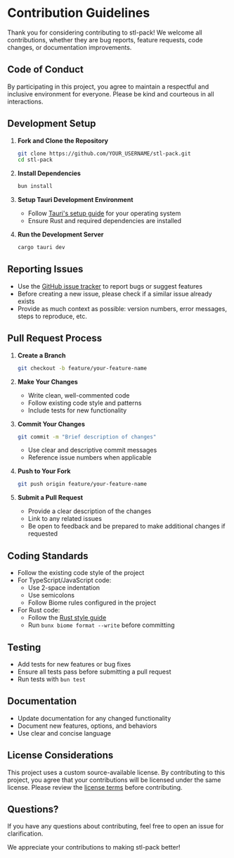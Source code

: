 # Contribution Guidelines

Thank you for considering contributing to stl-pack! We welcome all contributions, whether they are bug reports, feature requests, code changes, or documentation improvements.

## Code of Conduct

By participating in this project, you agree to maintain a respectful and inclusive environment for everyone. Please be kind and courteous in all interactions.

## Development Setup

1. **Fork and Clone the Repository**
   ```bash
   git clone https://github.com/YOUR_USERNAME/stl-pack.git
   cd stl-pack
   ```

2. **Install Dependencies**
   ```bash
   bun install
   ```

3. **Setup Tauri Development Environment**
   - Follow [Tauri's setup guide](https://tauri.app/v1/guides/getting-started/prerequisites) for your operating system
   - Ensure Rust and required dependencies are installed

4. **Run the Development Server**
   ```bash
   cargo tauri dev
   ```

## Reporting Issues

- Use the [GitHub issue tracker](https://github.com/irongollem/stl-pack/issues) to report bugs or suggest features
- Before creating a new issue, please check if a similar issue already exists
- Provide as much context as possible: version numbers, error messages, steps to reproduce, etc.

## Pull Request Process

1. **Create a Branch**
   ```bash
   git checkout -b feature/your-feature-name
   ```

2. **Make Your Changes**
   - Write clean, well-commented code
   - Follow existing code style and patterns
   - Include tests for new functionality

3. **Commit Your Changes**
   ```bash
   git commit -m "Brief description of changes"
   ```
   - Use clear and descriptive commit messages
   - Reference issue numbers when applicable

4. **Push to Your Fork**
   ```bash
   git push origin feature/your-feature-name
   ```

5. **Submit a Pull Request**
   - Provide a clear description of the changes
   - Link to any related issues
   - Be open to feedback and be prepared to make additional changes if requested

## Coding Standards

- Follow the existing code style of the project
- For TypeScript/JavaScript code:
  - Use 2-space indentation
  - Use semicolons
  - Follow Biome rules configured in the project
- For Rust code:
  - Follow the [Rust style guide](https://doc.rust-lang.org/1.0.0/style/README.html)
  - Run `bunx biome format --write` before committing

## Testing

- Add tests for new features or bug fixes
- Ensure all tests pass before submitting a pull request
- Run tests with `bun test`

## Documentation

- Update documentation for any changed functionality
- Document new features, options, and behaviors
- Use clear and concise language

## License Considerations

This project uses a custom source-available license. By contributing to this project, you agree that your contributions will be licensed under the same license. Please review the [license terms](LICENCE.md) before contributing.

## Questions?

If you have any questions about contributing, feel free to open an issue for clarification.

We appreciate your contributions to making stl-pack better!
